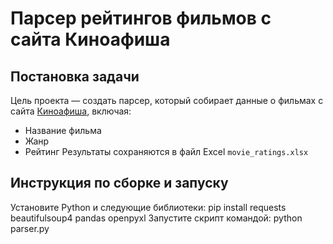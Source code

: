# Парсер рейтингов фильмов с сайта Киноафиша
## Постановка задачи
Цель проекта — создать парсер, который собирает данные о фильмах с сайта [Киноафиша](https://www.kinoafisha.info/rating/movies/), включая:
- Название фильма
- Жанр
- Рейтинг
Результаты сохраняются в файл Excel `movie_ratings.xlsx`
## Инструкция по сборке и запуску
Установите Python и следующие библиотеки:
pip install requests beautifulsoup4 pandas openpyxl
Запустите скрипт командой:
python parser.py
